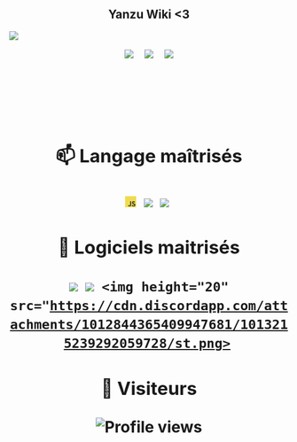 <h2 align="center">Yanzu Wiki <3 </h2>

<img src="https://cdn.discordapp.com/attachments/1012844365409947681/1013210439397683292/eiro.gif">

<p align='center'>
<a href="https://DiscoID.cc/970062816230912011"><img height="30" src="https://cdn.jsdelivr.net/npm/simple-icons@v3/icons/discord.svg"></a>&nbsp;&nbsp;&nbsp;&nbsp;
<a href="https://www.youtube.com/channel/UCDT-v2iF_wGjMUrX3QkK0Ug?sub_confirmation=1"><img height="30" src="https://cdn.jsdelivr.net/npm/simple-icons@v3/icons/youtube.svg"></a>&nbsp;&nbsp;&nbsp;&nbsp;
<a href="https://instagram.com/yanzu1337"><img height="30" src="https://cdn.jsdelivr.net/npm/simple-icons@v3/icons/instagram.svg"></a>
</p>
<br>
<h1 align="center"Yanzu ↓ </h1>
<p1 align="center"Beginner Developer</p1>
<p2 align="center"Graphist Artist</p2>

<br>

### 📫 Langage maîtrisés
<code><img height="20" src="https://raw.githubusercontent.com/github/explore/80688e429a7d4ef2fca1e82350fe8e3517d3494d/topics/javascript/javascript.png"></code>&nbsp;
<code><img height="20" src="https://upload.wikimedia.org/wikipedia/commons/thumb/c/c3/Python-logo-notext.svg/1024px-Python-logo-notext.svg.png"></code>&nbsp;
<code><img height="20" src="https://cdn.discordapp.com/attachments/769272569034833920/782774606087979028/1_l4xICbIIYlz1OTymWCoUTw.jpeg"></code>&nbsp;
  
  ### 💽 Logiciels maitrisés
<code><img height="20" src="https://cdn.discordapp.com/attachments/1012844365409947681/1013214624486789191/photoshop.png"></code>&nbsp;
<code><img height="20" src="https://cdn.discordapp.com/attachments/1012844365409947681/1013214855823630437/C3D.webp"></code>&nbsp;
<code><img height="20" src="https://cdn.discordapp.com/attachments/1012844365409947681/1013215239292059728/st.png></code>&nbsp;

### 👥 Visiteurs

![Profile views](https://gpvc.arturio.dev/EiroWeb)


  
